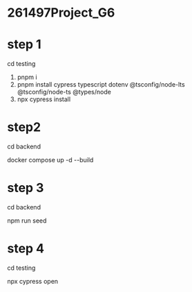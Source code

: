 # 261497Project_G6

# step 1
cd testing

1. pnpm i
2. pnpm install cypress typescript dotenv @tsconfig/node-lts @tsconfig/node-ts @types/node
3. npx cypress install

# step2
cd backend

docker compose up -d --build

# step 3
cd backend

npm run seed

# step 4
cd testing

npx cypress open
